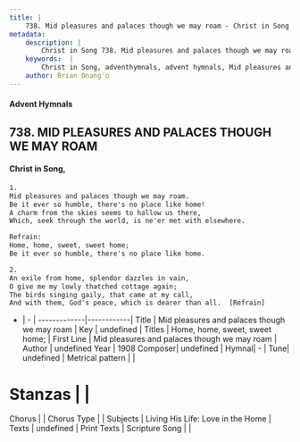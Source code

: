 ```yaml
---
title: |
    738. Mid pleasures and palaces though we may roam - Christ in Song
metadata:
    description: |
        Christ in Song 738. Mid pleasures and palaces though we may roam. Mid pleasures and palaces though we may roam. Be it ever so humble, there's no place like home! A charm from the skies seems to hallow us there, Which, seek through the world, is ne'er met with elsewhere. 
    keywords:  |
        Christ in Song, adventhymnals, advent hymnals, Mid pleasures and palaces though we may roam, Mid pleasures and palaces though we may roam. Home, home, sweet, sweet home;
    author: Brian Onang'o
---
```


#### Advent Hymnals
## 738. MID PLEASURES AND PALACES THOUGH WE MAY ROAM
####  Christ in Song,

```txt
1.
Mid pleasures and palaces though we may roam.
Be it ever so humble, there's no place like home!
A charm from the skies seems to hallow us there,
Which, seek through the world, is ne'er met with elsewhere.

Refrain:
Home, home, sweet, sweet home;
Be it ever so humble, there's no place like home.

2.
An exile from home, splendor dazzles in vain,
O give me my lowly thatched cottage again;
The birds singing gaily, that came at my call,
And with them, God's peace, which is dearer than all.  [Refrain]

```

- |   -  |
-------------|------------|
Title | Mid pleasures and palaces though we may roam |
Key | undefined |
Titles | Home, home, sweet, sweet home; |
First Line | Mid pleasures and palaces though we may roam |
Author | undefined
Year | 1908
Composer| undefined |
Hymnal|  - |
Tune| undefined |
Metrical pattern | |
# Stanzas |  |
Chorus |  |
Chorus Type |  |
Subjects | Living His Life: Love in the Home |
Texts | undefined |
Print Texts | 
Scripture Song |  |
    

